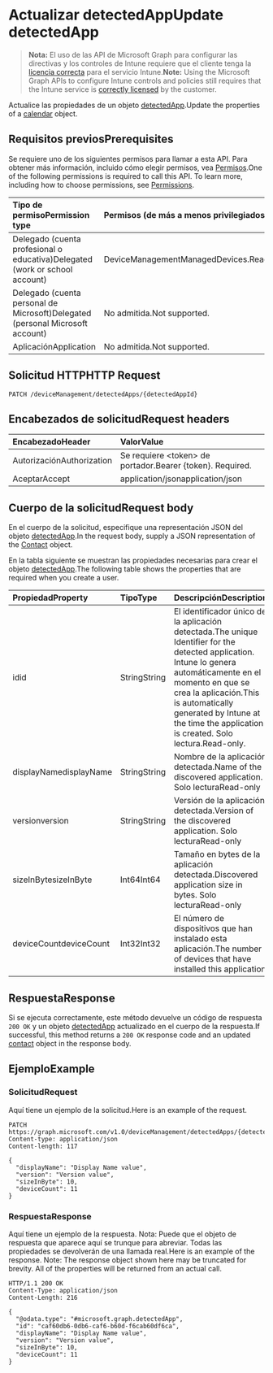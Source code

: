 # <a name="update-detectedapp"></a><span data-ttu-id="b0a0b-101">Actualizar detectedApp</span><span class="sxs-lookup"><span data-stu-id="b0a0b-101">Update detectedApp</span></span>

> <span data-ttu-id="b0a0b-102">**Nota:** El uso de las API de Microsoft Graph para configurar las directivas y los controles de Intune requiere que el cliente tenga la [licencia correcta](https://go.microsoft.com/fwlink/?linkid=839381) para el servicio Intune.</span><span class="sxs-lookup"><span data-stu-id="b0a0b-102">**Note:** Using the Microsoft Graph APIs to configure Intune controls and policies still requires that the Intune service is [correctly licensed](https://go.microsoft.com/fwlink/?linkid=839381) by the customer.</span></span>

<span data-ttu-id="b0a0b-103">Actualice las propiedades de un objeto [detectedApp](../resources/intune_devices_detectedapp.md).</span><span class="sxs-lookup"><span data-stu-id="b0a0b-103">Update the properties of a [calendar](../resources/intune_devices_detectedapp.md) object.</span></span>
## <a name="prerequisites"></a><span data-ttu-id="b0a0b-104">Requisitos previos</span><span class="sxs-lookup"><span data-stu-id="b0a0b-104">Prerequisites</span></span>
<span data-ttu-id="b0a0b-p101">Se requiere uno de los siguientes permisos para llamar a esta API. Para obtener más información, incluido cómo elegir permisos, vea [Permisos](../../../concepts/permissions_reference.md).</span><span class="sxs-lookup"><span data-stu-id="b0a0b-p101">One of the following permissions is required to call this API. To learn more, including how to choose permissions, see [Permissions](../../../concepts/permissions_reference.md).</span></span>

|<span data-ttu-id="b0a0b-107">Tipo de permiso</span><span class="sxs-lookup"><span data-stu-id="b0a0b-107">Permission type</span></span>|<span data-ttu-id="b0a0b-108">Permisos (de más a menos privilegiados)</span><span class="sxs-lookup"><span data-stu-id="b0a0b-108">Permissions (from least to most privileged)</span></span>|
|:---|:---|
|<span data-ttu-id="b0a0b-109">Delegado (cuenta profesional o educativa)</span><span class="sxs-lookup"><span data-stu-id="b0a0b-109">Delegated (work or school account)</span></span>|<span data-ttu-id="b0a0b-110">DeviceManagementManagedDevices.ReadWrite.All</span><span class="sxs-lookup"><span data-stu-id="b0a0b-110">DeviceManagementManagedDevices.ReadWrite.All</span></span>|
|<span data-ttu-id="b0a0b-111">Delegado (cuenta personal de Microsoft)</span><span class="sxs-lookup"><span data-stu-id="b0a0b-111">Delegated (personal Microsoft account)</span></span>|<span data-ttu-id="b0a0b-112">No admitida.</span><span class="sxs-lookup"><span data-stu-id="b0a0b-112">Not supported.</span></span>|
|<span data-ttu-id="b0a0b-113">Aplicación</span><span class="sxs-lookup"><span data-stu-id="b0a0b-113">Application</span></span>|<span data-ttu-id="b0a0b-114">No admitida.</span><span class="sxs-lookup"><span data-stu-id="b0a0b-114">Not supported.</span></span>|

## <a name="http-request"></a><span data-ttu-id="b0a0b-115">Solicitud HTTP</span><span class="sxs-lookup"><span data-stu-id="b0a0b-115">HTTP Request</span></span>
<!-- {
  "blockType": "ignored"
}
-->
``` http
PATCH /deviceManagement/detectedApps/{detectedAppId}
```

## <a name="request-headers"></a><span data-ttu-id="b0a0b-116">Encabezados de solicitud</span><span class="sxs-lookup"><span data-stu-id="b0a0b-116">Request headers</span></span>
|<span data-ttu-id="b0a0b-117">Encabezado</span><span class="sxs-lookup"><span data-stu-id="b0a0b-117">Header</span></span>|<span data-ttu-id="b0a0b-118">Valor</span><span class="sxs-lookup"><span data-stu-id="b0a0b-118">Value</span></span>|
|:---|:---|
|<span data-ttu-id="b0a0b-119">Autorización</span><span class="sxs-lookup"><span data-stu-id="b0a0b-119">Authorization</span></span>|<span data-ttu-id="b0a0b-120">Se requiere &lt;token&gt; de portador.</span><span class="sxs-lookup"><span data-stu-id="b0a0b-120">Bearer {token}. Required.</span></span>|
|<span data-ttu-id="b0a0b-121">Aceptar</span><span class="sxs-lookup"><span data-stu-id="b0a0b-121">Accept</span></span>|<span data-ttu-id="b0a0b-122">application/json</span><span class="sxs-lookup"><span data-stu-id="b0a0b-122">application/json</span></span>|

## <a name="request-body"></a><span data-ttu-id="b0a0b-123">Cuerpo de la solicitud</span><span class="sxs-lookup"><span data-stu-id="b0a0b-123">Request body</span></span>
<span data-ttu-id="b0a0b-124">En el cuerpo de la solicitud, especifique una representación JSON del objeto [detectedApp](../resources/intune_devices_detectedapp.md).</span><span class="sxs-lookup"><span data-stu-id="b0a0b-124">In the request body, supply a JSON representation of the [Contact](../resources/intune_devices_detectedapp.md) object.</span></span>

<span data-ttu-id="b0a0b-125">En la tabla siguiente se muestran las propiedades necesarias para crear el objeto [detectedApp](../resources/intune_devices_detectedapp.md).</span><span class="sxs-lookup"><span data-stu-id="b0a0b-125">The following table shows the properties that are required when you create a user.</span></span>

|<span data-ttu-id="b0a0b-126">Propiedad</span><span class="sxs-lookup"><span data-stu-id="b0a0b-126">Property</span></span>|<span data-ttu-id="b0a0b-127">Tipo</span><span class="sxs-lookup"><span data-stu-id="b0a0b-127">Type</span></span>|<span data-ttu-id="b0a0b-128">Descripción</span><span class="sxs-lookup"><span data-stu-id="b0a0b-128">Description</span></span>|
|:---|:---|:---|
|<span data-ttu-id="b0a0b-129">id</span><span class="sxs-lookup"><span data-stu-id="b0a0b-129">id</span></span>|<span data-ttu-id="b0a0b-130">String</span><span class="sxs-lookup"><span data-stu-id="b0a0b-130">String</span></span>|<span data-ttu-id="b0a0b-131">El identificador único de la aplicación detectada.</span><span class="sxs-lookup"><span data-stu-id="b0a0b-131">The unique Identifier for the detected application.</span></span> <span data-ttu-id="b0a0b-132">Intune lo genera automáticamente en el momento en que se crea la aplicación.</span><span class="sxs-lookup"><span data-stu-id="b0a0b-132">This is automatically generated by Intune at the time the application is created.</span></span> <span data-ttu-id="b0a0b-133">Solo lectura.</span><span class="sxs-lookup"><span data-stu-id="b0a0b-133">Read-only.</span></span>|
|<span data-ttu-id="b0a0b-134">displayName</span><span class="sxs-lookup"><span data-stu-id="b0a0b-134">displayName</span></span>|<span data-ttu-id="b0a0b-135">String</span><span class="sxs-lookup"><span data-stu-id="b0a0b-135">String</span></span>|<span data-ttu-id="b0a0b-136">Nombre de la aplicación detectada.</span><span class="sxs-lookup"><span data-stu-id="b0a0b-136">Name of the discovered application.</span></span> <span data-ttu-id="b0a0b-137">Solo lectura</span><span class="sxs-lookup"><span data-stu-id="b0a0b-137">Read-only</span></span>|
|<span data-ttu-id="b0a0b-138">version</span><span class="sxs-lookup"><span data-stu-id="b0a0b-138">version</span></span>|<span data-ttu-id="b0a0b-139">String</span><span class="sxs-lookup"><span data-stu-id="b0a0b-139">String</span></span>|<span data-ttu-id="b0a0b-140">Versión de la aplicación detectada.</span><span class="sxs-lookup"><span data-stu-id="b0a0b-140">Version of the discovered application.</span></span> <span data-ttu-id="b0a0b-141">Solo lectura</span><span class="sxs-lookup"><span data-stu-id="b0a0b-141">Read-only</span></span>|
|<span data-ttu-id="b0a0b-142">sizeInByte</span><span class="sxs-lookup"><span data-stu-id="b0a0b-142">sizeInByte</span></span>|<span data-ttu-id="b0a0b-143">Int64</span><span class="sxs-lookup"><span data-stu-id="b0a0b-143">Int64</span></span>|<span data-ttu-id="b0a0b-144">Tamaño en bytes de la aplicación detectada.</span><span class="sxs-lookup"><span data-stu-id="b0a0b-144">Discovered application size in bytes.</span></span> <span data-ttu-id="b0a0b-145">Solo lectura</span><span class="sxs-lookup"><span data-stu-id="b0a0b-145">Read-only</span></span>|
|<span data-ttu-id="b0a0b-146">deviceCount</span><span class="sxs-lookup"><span data-stu-id="b0a0b-146">deviceCount</span></span>|<span data-ttu-id="b0a0b-147">Int32</span><span class="sxs-lookup"><span data-stu-id="b0a0b-147">Int32</span></span>|<span data-ttu-id="b0a0b-148">El número de dispositivos que han instalado esta aplicación.</span><span class="sxs-lookup"><span data-stu-id="b0a0b-148">The number of devices that have installed this application</span></span>|



## <a name="response"></a><span data-ttu-id="b0a0b-149">Respuesta</span><span class="sxs-lookup"><span data-stu-id="b0a0b-149">Response</span></span>
<span data-ttu-id="b0a0b-150">Si se ejecuta correctamente, este método devuelve un código de respuesta `200 OK` y un objeto [detectedApp](../resources/intune_devices_detectedapp.md) actualizado en el cuerpo de la respuesta.</span><span class="sxs-lookup"><span data-stu-id="b0a0b-150">If successful, this method returns a `200 OK` response code and an updated [contact](../resources/intune_devices_detectedapp.md) object in the response body.</span></span>

## <a name="example"></a><span data-ttu-id="b0a0b-151">Ejemplo</span><span class="sxs-lookup"><span data-stu-id="b0a0b-151">Example</span></span>
### <a name="request"></a><span data-ttu-id="b0a0b-152">Solicitud</span><span class="sxs-lookup"><span data-stu-id="b0a0b-152">Request</span></span>
<span data-ttu-id="b0a0b-153">Aquí tiene un ejemplo de la solicitud.</span><span class="sxs-lookup"><span data-stu-id="b0a0b-153">Here is an example of the request.</span></span>
``` http
PATCH https://graph.microsoft.com/v1.0/deviceManagement/detectedApps/{detectedAppId}
Content-type: application/json
Content-length: 117

{
  "displayName": "Display Name value",
  "version": "Version value",
  "sizeInByte": 10,
  "deviceCount": 11
}
```

### <a name="response"></a><span data-ttu-id="b0a0b-154">Respuesta</span><span class="sxs-lookup"><span data-stu-id="b0a0b-154">Response</span></span>
<span data-ttu-id="b0a0b-p106">Aquí tiene un ejemplo de la respuesta. Nota: Puede que el objeto de respuesta que aparece aquí se trunque para abreviar. Todas las propiedades se devolverán de una llamada real.</span><span class="sxs-lookup"><span data-stu-id="b0a0b-p106">Here is an example of the response. Note: The response object shown here may be truncated for brevity. All of the properties will be returned from an actual call.</span></span>
``` http
HTTP/1.1 200 OK
Content-Type: application/json
Content-Length: 216

{
  "@odata.type": "#microsoft.graph.detectedApp",
  "id": "caf60db6-0db6-caf6-b60d-f6cab60df6ca",
  "displayName": "Display Name value",
  "version": "Version value",
  "sizeInByte": 10,
  "deviceCount": 11
}
```



